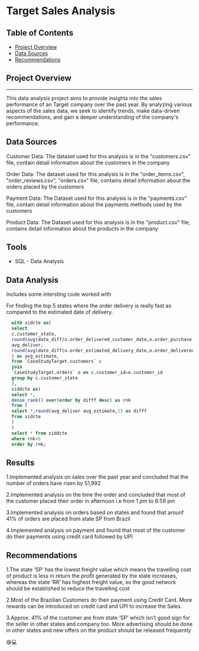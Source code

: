 # Target Sales Analysis

## Table of Contents
- [Project Overview](#project-overview)
- [Data Sources](#data-sources)
- [Recommendations](#recommendations)

## Project Overview
---
This data analysis project aims to provide insights into the sales performance of an Target company over the 
past year. By analyzing various aspects of the sales data, we seek to identify trends, make data-driven 
recommendations, and gain a deeper understanding of the company's performance.

## Data Sources

Customer Data: The dataset used for this analysis is in the "customers.csv" file, contain detail information about 
the customers in the company

Order Data: The dataset used for this analysis is in the "order_items.csv", "order_reviews.csv", "orders.csv" file,
contains detail information about the orders placed by the customers

Payment Data: The Dataset used for this analysis is in the "payments.csv" file, contain detail information about 
the payments methods used by the customers

Product Data: The Dataset used for this analysis is in the "product.csv" file, contains detail information about the 
products in the company

## Tools
- SQL - Data Analysis

## Data Analysis
Includes some intersting code worked with

For finding the top 5 states where the order delivery is really fast as compared to the
estimated date of delivery.

```sql
  with sidcte as(
  select
  c.customer_state,
  round(avg(date_diff(o.order_delivered_customer_date,o.order_purchase_timestamp,day)),2) as
  avg_deliver,
  round(avg(date_diff(o.order_estimated_delivery_date,o.order_delivered_customer_date,day)),2
  ) as avg_estimate,
  from `CaseStudyTarget.customers` c
  join
  `CaseStudyTarget.orders` o on c.customer_id=o.customer_id
  group by c.customer_state
  ),
  siddcte as(
  select *,
  dense_rank() over(order by difff desc) as rnk
  from (
  select *,round(avg_deliver-avg_estimate,2) as difff
  from sidcte
  )
  )
  select * from siddcte
  where rnk<6
  order by rnk;
```
## Results
1.Implemented analysis on sales over the past year and concluded that the number of orders 
have risen by 51,992

2.Implemented analysis on the time the order and concluded that most of the customer placed 
their order in afternoon i.e from 1 pm to 6:59 pm

3.Implemented analysis on orders based on states and found that arounf 41% of orders are 
placed from state SP from Brazil

4.Implemented analysis on payment and found that most of the customer do their payments 
using credit card followed by UPI

## Recommendations
1.The state ‘SP’ has the lowest freight value which means the travelling cost of
product is less in return the profit generated by the state increases, whereas the state
‘RR’ has highest freight value, so the good network should be established to reduce
the travelling cost

2.Most of the Brazilian Customers do their payment using Credit Card. More rewards
can be introduced on credit card and UPI to increase the Sales.

3.Approx. 41% of the customer are from state ‘SP’ which isn’t good sign for the seller
in other states and company too. More advertising should be done in other states and
new offers on the product should be released frequently

😄💻



  

